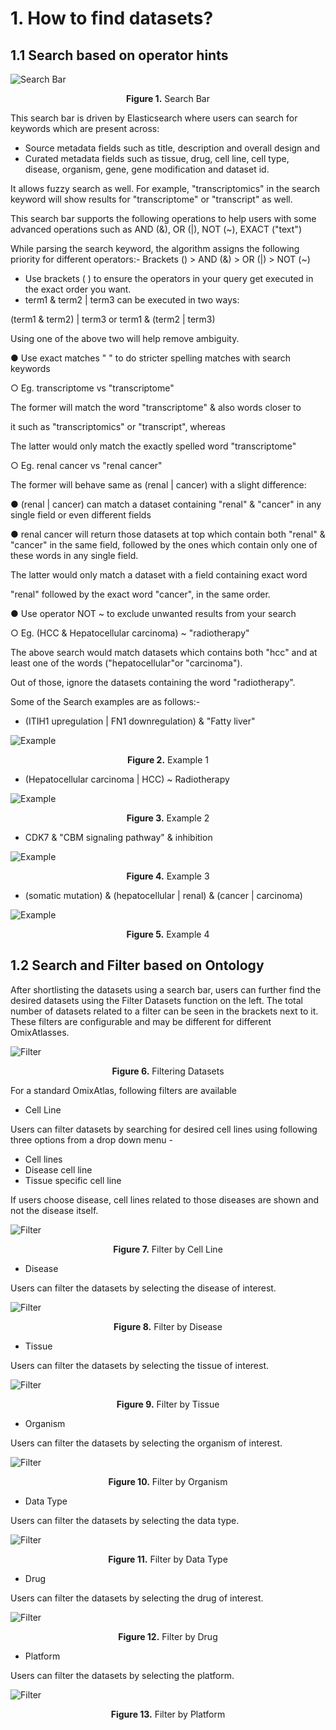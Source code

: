 
# 1. How to find datasets?

## 1.1 Search based on operator hints

![Search Bar](../img/OmixAtlas-Images/1a.png) <center>**Figure 1.** Search Bar</center>

This search bar is driven by Elasticsearch where users can search for keywords which are present across:

- Source metadata fields such as title, description and overall design and
- Curated metadata fields such as tissue, drug, cell line, cell type, disease, organism, gene, gene modification and dataset id.

It allows fuzzy search as well. For example, "transcriptomics" in the search keyword will show results for "transcriptome" or "transcript" as well.

This search bar supports the following operations to help users with some advanced operations such as AND (&), OR (|), NOT (~), EXACT ("text")

While parsing the search keyword, the algorithm assigns the following priority for different operators:- Brackets () \> AND (&) \> OR (|) \> NOT (~)

- Use brackets ( ) to ensure the operators in your query get executed in the exact order you want.
- term1 & term2 | term3 can be executed in two ways:

(term1 & term2) | term3 or term1 & (term2 | term3)

Using one of the above two will help remove ambiguity.

● Use exact matches " " to do stricter spelling matches with search keywords

○ Eg. transcriptome vs "transcriptome"

The former will match the word "transcriptome" & also words closer to

it such as "transcriptomics" or "transcript", whereas

The latter would only match the exactly spelled word "transcriptome"

○ Eg. renal cancer vs "renal cancer"

The former will behave same as (renal | cancer) with a slight difference:

● (renal | cancer) can match a dataset containing "renal" & "cancer" in any single field or even different fields

● renal cancer will return those datasets at top which contain both "renal" & "cancer" in the same field, followed by the ones which contain only one of these words in any single field.

The latter would only match a dataset with a field containing exact word

"renal" followed by the exact word "cancer", in the same order.

● Use operator NOT ~ to exclude unwanted results from your search

○ Eg. (HCC & Hepatocellular carcinoma) ~ "radiotherapy"

The above search would match datasets which contains both "hcc" and at least one of the words ("hepatocellular"or "carcinoma").

Out of those, ignore the datasets containing the word "radiotherapy".

Some of the Search examples are as follows:-

- (ITIH1 upregulation | FN1 downregulation) & "Fatty liver"

![Example](../img/OmixAtlas-Images/2a.png) <center>**Figure 2.** Example 1</center>

- (Hepatocellular carcinoma | HCC) ~ Radiotherapy

![Example](../img/OmixAtlas-Images/3a.png) <center>**Figure 3.** Example 2</center>


- CDK7 & "CBM signaling pathway" & inhibition

![Example](../img/OmixAtlas-Images/4a.png) <center>**Figure 4.** Example 3</center>


- (somatic mutation) & (hepatocellular | renal) & (cancer | carcinoma)

![Example](../img/OmixAtlas-Images/5a.png) <center>**Figure 5.** Example 4</center>

## 1.2 Search and Filter based on Ontology

After shortlisting the datasets using a search bar, users can further find the desired datasets using the Filter Datasets function on the left. The total number of datasets related to a filter can be seen in the brackets next to it. These filters are configurable and may be different for different OmixAtlasses.

![Filter](../img/OmixAtlas-Images/6a.png) <center>**Figure 6.** Filtering Datasets</center>

For a standard OmixAtlas, following filters are available

- Cell Line

Users can filter datasets by searching for desired cell lines using following three options from a drop down menu -

- Cell lines
- Disease cell line
- Tissue specific cell line

If users choose disease, cell lines related to those diseases are shown and not the disease itself.

![Filter](../img/OmixAtlas-Images/7a.png) <center>**Figure 7.** Filter by Cell Line</center>


- Disease

Users can filter the datasets by selecting the disease of interest.

![Filter](../img/OmixAtlas-Images/8a.png) <center>**Figure 8.** Filter by Disease</center>


- Tissue

Users can filter the datasets by selecting the tissue of interest.

![Filter](../img/OmixAtlas-Images/9a.png) <center>**Figure 9.** Filter by Tissue</center>

- Organism

Users can filter the datasets by selecting the organism of interest.

![Filter](../img/OmixAtlas-Images/10a.png) <center>**Figure 10.** Filter by Organism</center>

- Data Type

Users can filter the datasets by selecting the data type.

![Filter](../img/OmixAtlas-Images/11a.png) <center>**Figure 11.** Filter by Data Type</center>

- Drug

Users can filter the datasets by selecting the drug of interest.

![Filter](../img/OmixAtlas-Images/12a.png) <center>**Figure 12.** Filter by Drug</center>

- Platform

Users can filter the datasets by selecting the platform.

![Filter](../img/OmixAtlas-Images/13a.png) <center>**Figure 13.** Filter by Platform</center>

